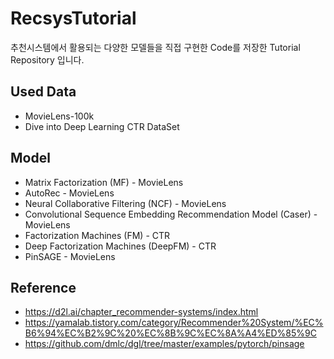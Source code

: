 # RecsysTutorial
추천시스템에서 활용되는 다양한 모델들을 직접 구현한 Code를 저장한 Tutorial Repository 입니다.

## Used Data
- MovieLens-100k
- Dive into Deep Learning CTR DataSet

## Model
- Matrix Factorization (MF) - MovieLens
- AutoRec - MovieLens
- Neural Collaborative Filtering (NCF) - MovieLens 
- Convolutional Sequence Embedding Recommendation Model (Caser) - MovieLens
- Factorization Machines (FM) - CTR
- Deep Factorization Machines (DeepFM) - CTR
- PinSAGE - MovieLens

## Reference
- https://d2l.ai/chapter_recommender-systems/index.html
- https://yamalab.tistory.com/category/Recommender%20System/%EC%B6%94%EC%B2%9C%20%EC%8B%9C%EC%8A%A4%ED%85%9C
- https://github.com/dmlc/dgl/tree/master/examples/pytorch/pinsage

